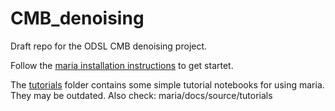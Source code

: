# CMB_denoising

Draft repo for the ODSL CMB denoising project. 

Follow the [maria installation instructions](https://thomaswmorris.com/maria/installation.html) to get startet.

The [tutorials](tutorials/) folder contains some simple tutorial notebooks for using maria.
They may be outdated. Also check: maria/docs/source/tutorials